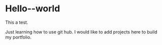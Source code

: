 # Hello--world
This a test.
 
 Just learning how to use git hub. I would like to add projects here to build my portfolio.
 

